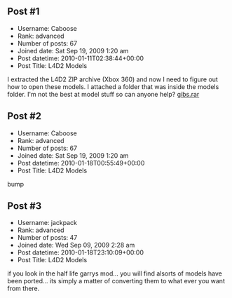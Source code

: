 ## Post #1
- Username: Caboose
- Rank: advanced
- Number of posts: 67
- Joined date: Sat Sep 19, 2009 1:20 am
- Post datetime: 2010-01-11T02:38:44+00:00
- Post Title: L4D2 Models

I extracted the L4D2 ZIP archive (Xbox 360) and now I need to figure out how to open these models. I attached a folder that was inside the models folder. I'm not the best at model stuff so can anyone help? 
[gibs.rar](https://xentaxbackup.github.io/file/2710_gibs.rar)
## Post #2
- Username: Caboose
- Rank: advanced
- Number of posts: 67
- Joined date: Sat Sep 19, 2009 1:20 am
- Post datetime: 2010-01-18T00:55:49+00:00
- Post Title: L4D2 Models

bump
## Post #3
- Username: jackpack
- Rank: advanced
- Number of posts: 47
- Joined date: Wed Sep 09, 2009 2:28 am
- Post datetime: 2010-01-18T23:10:09+00:00
- Post Title: L4D2 Models

if you look in the half life garrys mod... you will find alsorts of models have been ported... its simply a matter of converting them to what ever you want from there.
